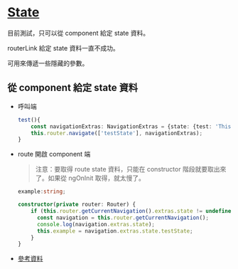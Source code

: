 # [State]()

目前測試，只可以從 component 給定 state 資料。

routerLink 給定 state 資料一直不成功。

可用來傳遞一些隱藏的參數。

## 從 component 給定 state 資料

- 呼叫端

  ```typescript
  test(){
      const navigationExtras: NavigationExtras = {state: {test: 'This is an example1'}};
      this.router.navigate(['testState'], navigationExtras);
  }
  ```

- route 開啟 component 端

  > 注意：要取得 route state 資料，只能在 constructor 階段就要取出來了。如果從 ngOnInit 取得，就太慢了。

  ```typescript
  example:string;

  constructor(private router: Router) {
      if (this.router.getCurrentNavigation().extras.state != undefined) {
        const navigation = this.router.getCurrentNavigation();
        console.log(navigation.extras.state);
        this.example = navigation.extras.state.testState;
      }
  }
  ```

* [參考資料](https://stackblitz.com/edit/angular-bupuzn?file=src%2Fapp%2Fhello.component.ts)
